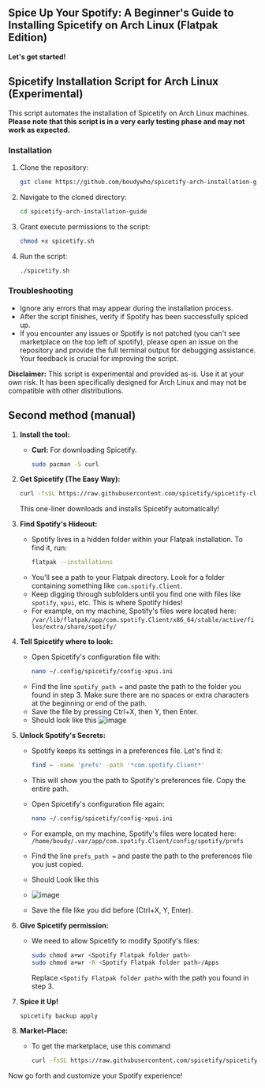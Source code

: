 ## Spice Up Your Spotify: A Beginner's Guide to Installing Spicetify on Arch Linux (Flatpak Edition)

**Let's get started!**

## Spicetify Installation Script for Arch Linux (Experimental)

This script automates the installation of Spicetify on Arch Linux machines. **Please note that this script is in a very early testing phase and may not work as expected.** 

### Installation

1. Clone the repository:
   ```bash
   git clone https://github.com/boudywho/spicetify-arch-installation-guide
   ```

2. Navigate to the cloned directory:
   ```bash
   cd spicetify-arch-installation-guide
   ```

3. Grant execute permissions to the script:
   ```bash
   chmod +x spicetify.sh
   ```

4. Run the script:
   ```bash
   ./spicetify.sh
   ```

### Troubleshooting

- Ignore any errors that may appear during the installation process.
- After the script finishes, verify if Spotify has been successfully spiced up. 
- If you encounter any issues or Spotify is not patched (you can't see marketplace on the top left of spotify), please open an issue on the repository and provide the full terminal output for debugging assistance. Your feedback is crucial for improving the script.

**Disclaimer:** This script is experimental and provided as-is. Use it at your own risk. It has been specifically designed for Arch Linux and may not be compatible with other distributions. 


## Second method (manual)

1. **Install the tool:**

   * **Curl:** For downloading Spicetify.
     ```bash
     sudo pacman -S curl
     ``` 

2. **Get Spicetify (The Easy Way):**

   ```bash
   curl -fsSL https://raw.githubusercontent.com/spicetify/spicetify-cli/master/install.sh | sh
   ```
   This one-liner downloads and installs Spicetify automatically!

3. **Find Spotify's Hideout:**

   * Spotify lives in a hidden folder within your Flatpak installation. To find it, run:
     ```bash
     flatpak --installations
     ```
   * You'll see a path to your Flatpak directory. Look for a folder containing something like `com.spotify.Client`.
   * Keep digging through subfolders until you find one with files like `spotify`, `xpui`, etc. This is where Spotify hides!  
   * For example, on my machine, Spotify's files were located here:  `/var/lib/flatpak/app/com.spotify.Client/x86_64/stable/active/files/extra/share/spotify/`

4. **Tell Spicetify where to look:**

   * Open Spicetify's configuration file with:
     ```bash
     nano ~/.config/spicetify/config-xpui.ini 
     ```
   * Find the line `spotify_path =` and paste the path to the folder you found in step 3.  Make sure there are no spaces or extra characters at the beginning or end of the path.
   * Save the file by pressing Ctrl+X, then Y, then Enter.
   * Should look like this
![image](https://github.com/boudywho/spicetify-arch-installation-guide/assets/113399517/f77ba8a7-872b-4983-afff-a39884e769ba)

5. **Unlock Spotify's Secrets:**

   * Spotify keeps its settings in a preferences file. Let's find it:
     ```bash
     find ~ -name 'prefs' -path '*com.spotify.Client*'
     ```
   * This will show you the path to Spotify's preferences file. Copy the entire path.
   * Open Spicetify's configuration file again:
     ```bash
     nano ~/.config/spicetify/config-xpui.ini 
     ```
   * For example, on my machine, Spotify's files were located here:  `/home/boudy/.var/app/com.spotify.Client/config/spotify/prefs`
   * Find the line `prefs_path =` and paste the path to the preferences file you just copied.
   * Should Look like this
   * ![image](https://github.com/boudywho/spicetify-arch-installation-guide/assets/113399517/4f1fa362-c173-4e54-973b-247b080144c0)

   * Save the file like you did before (Ctrl+X, Y, Enter).

6. **Give Spicetify permission:**

   * We need to allow Spicetify to modify Spotify's files:
     ```bash
     sudo chmod a+wr <Spotify Flatpak folder path> 
     sudo chmod a+wr -R <Spotify Flatpak folder path>/Apps
     ```
     Replace `<Spotify Flatpak folder path>` with the path you found in step 3. 

7. **Spice it Up!**
     ```bash
     spicetify backup apply
     ```

9. **Market-Place:**
   * To get the marketplace, use this command
     ```bash
     curl -fsSL https://raw.githubusercontent.com/spicetify/spicetify-marketplace/main/resources/install.sh | sh
     ```
Now go forth and customize your Spotify experience! 
